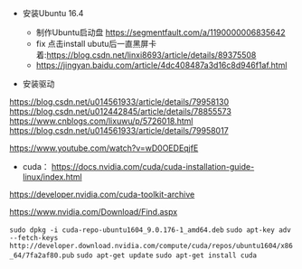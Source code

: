 * 安装Ubuntu 16.4
    * 制作Ubuntu启动盘 https://segmentfault.com/a/1190000006835642
    * fix 点击install ubutu后一直黑屏卡着:https://blog.csdn.net/linxi8693/article/details/89375508
    * https://jingyan.baidu.com/article/4dc408487a3d16c8d946f1af.html

* 安装驱动

https://blog.csdn.net/u014561933/article/details/79958130
https://blog.csdn.net/u012442845/article/details/78855573
https://www.cnblogs.com/lixuwu/p/5726018.html
https://blog.csdn.net/u014561933/article/details/79958017

https://www.youtube.com/watch?v=wD0OEDEqjfE



* cuda：
https://docs.nvidia.com/cuda/cuda-installation-guide-linux/index.html

https://developer.nvidia.com/cuda-toolkit-archive

https://www.nvidia.com/Download/Find.aspx


`sudo dpkg -i cuda-repo-ubuntu1604_9.0.176-1_amd64.deb`
`sudo apt-key adv --fetch-keys http://developer.download.nvidia.com/compute/cuda/repos/ubuntu1604/x86_64/7fa2af80.pub`
`sudo apt-get update`
`sudo apt-get install cuda`
